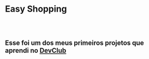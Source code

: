 <h1>Easy Shopping</h1>
<br>
<br>
<h2>Esse foi um dos meus primeiros projetos que aprendi no <a href="https://rodolfomori.com.br/devclub">DevClub</a></h2>
